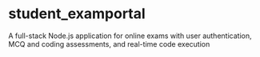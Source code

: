 # student_examportal
A full-stack Node.js application for online exams with user authentication, MCQ and coding assessments, and real-time code execution
